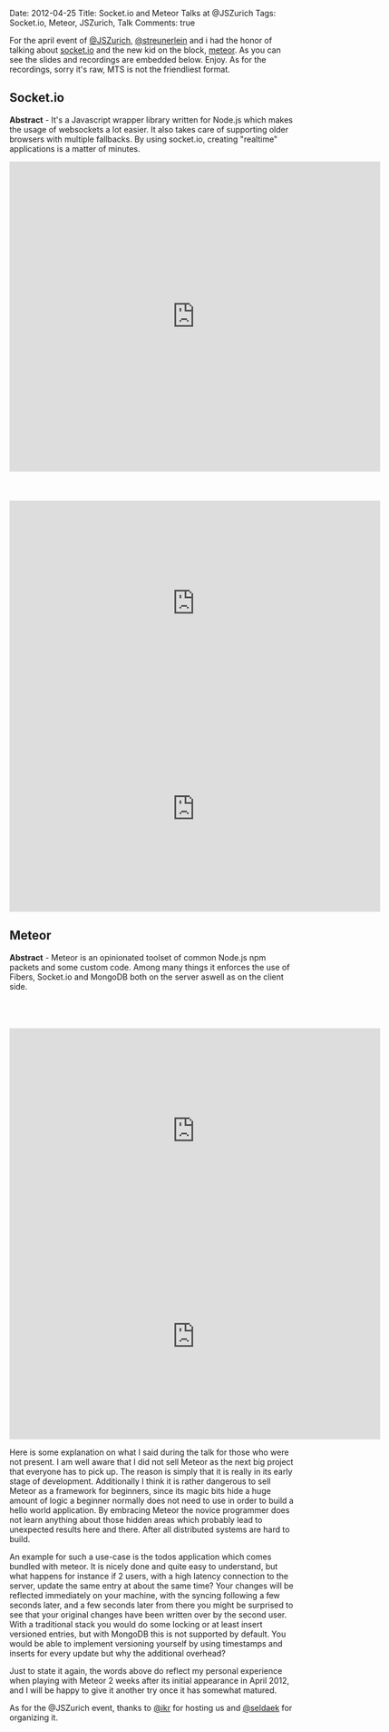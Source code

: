 Date: 2012-04-25
Title: Socket.io and Meteor Talks at @JSZurich
Tags: Socket.io, Meteor, JSZurich, Talk
Comments: true

For the april event of [@JSZurich](https://twitter.com/jszurich), [@streunerlein](https://twitter.com/streunerlein) and i had the honor of talking about [socket.io](https://socket.io/) and the new kid on the block, [meteor](https://meteor.com/). As you can see the slides and recordings are embedded below. Enjoy. As for the recordings, sorry it's raw, MTS is not the friendliest format.

## Socket.io

**Abstract** - It's a Javascript wrapper library written for Node.js which makes the usage of websockets a lot easier. It also takes care of supporting older browsers with multiple fallbacks. By using socket.io, creating "realtime" applications is a matter of minutes.

<div style="width:654px" id="__ss_12675407"><iframe src="http://www.slideshare.net/slideshow/embed_code/12675407?rel=0" width="654" height="546" frameborder="0" marginwidth="0" marginheight="0" scrolling="no"></iframe></div><br><br><br>

<iframe width="654" height="362" src="https://www.youtube.com/embed/ry2fe9os6fc" frameborder="0" allowfullscreen></iframe>

<iframe width="654" height="362" src="http://www.youtube.com/embed/CW1Y1ct_IRU" frameborder="0" allowfullscreen></iframe>

## Meteor

**Abstract** - Meteor is an opinionated toolset of common Node.js npm packets and some custom code. Among many things it enforces the use of Fibers, Socket.io and MongoDB both on the server aswell as on the client side.

<script async class="speakerdeck-embed" data-id="4f9724d5947c450022024e02" data-ratio="1.3333333333333333" src="//speakerdeck.com/assets/embed.js"></script><br><br><br>

<iframe width="654" height="362" src="http://www.youtube.com/embed/0mplHShxPWA" frameborder="0" allowfullscreen></iframe>

<iframe width="654" height="362" src="http://www.youtube.com/embed/nqsLYKzAdMQ" frameborder="0" allowfullscreen></iframe>

Here is some explanation on what I said during the talk for those who were not present. I am well aware that I did not sell Meteor as the next big project that everyone has to pick up. The reason is simply that it is really in its early stage of development. Additionally I think it is rather dangerous to sell Meteor as a framework for beginners, since its magic bits hide a huge amount of logic a beginner normally does not need to use in order to build a hello world application. By embracing Meteor the novice programmer does not learn anything about those hidden areas which probably lead to unexpected results here and there. After all distributed systems are hard to build.

An example for such a use-case is the todos application which comes bundled with meteor. It is nicely done and quite easy to understand, but what happens for instance if 2 users, with a high latency connection to the server, update the same entry at about the same time? Your changes will be reflected immediately on your machine, with the syncing following a few seconds later, and a few seconds later from there you might be surprised to see that your original changes have been written over by the second user. With a traditional stack you would do some locking or at least insert versioned entries, but with MongoDB this is not supported by default. You would be able to implement versioning yourself by using timestamps and inserts for every update but why the additional overhead?

Just to state it again, the words above do reflect my personal experience when playing with Meteor 2 weeks after its initial appearance in April 2012, and I will be happy to give it another try once it has somewhat matured.

As for the @JSZurich event, thanks to [@ikr](https://twitter.com/ikr) for hosting us and [@seldaek](https://twitter.com/seldaek) for organizing it.

